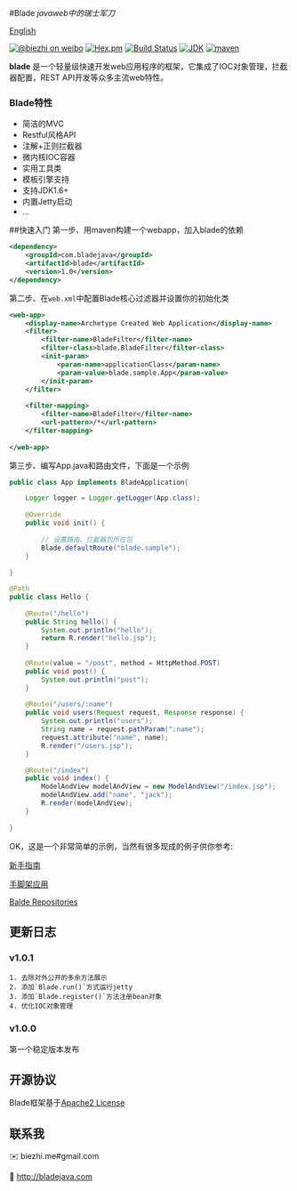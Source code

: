 #Blade
*javaweb中的瑞士军刀*

[English](https://github.com/biezhi/blade/blob/master/README_EN.md)

[![@biezhi on weibo](https://img.shields.io/badge/weibo-%40biezhi-red.svg)](http://weibo.com/u/5238733773)
[![Hex.pm](https://img.shields.io/hexpm/l/plug.svg)](https://github.com/biezhi/blade/blob/master/license.txt)
[![Build Status](https://api.travis-ci.org/biezhi/blade.svg?branch=master)](https://travis-ci.org/biezhi/blade)
[![JDK](http://img.shields.io/badge/JDK-v1.6+-blue.svg)](http://www.oracle.com/technetwork/java/javase/downloads/index.html)
[![maven](https://img.shields.io/maven-central/v/com.bladejava/blade.svg)](http://search.maven.org/#search%7Cga%7C1%7Cg%3A%22com.bladejava%22%20AND%20a%3A%22blade%22)

**blade** 是一个轻量级快速开发web应用程序的框架，它集成了IOC对象管理，拦截器配置，REST API开发等众多主流web特性。

### Blade特性

+ 简洁的MVC
+ Restful风格API
+ 注解+正则拦截器
+ 微内核IOC容器
+ 实用工具类
+ 模板引擎支持
+ 支持JDK1.6+
+ 内置Jetty启动
+ ...

##快速入门
第一步、用maven构建一个webapp，加入blade的依赖

```xml
<dependency>
	<groupId>com.bladejava</groupId>
	<artifactId>blade</artifactId>
	<version>1.0</version>
</dependency>
```
	
第二步、在`web.xml`中配置Blade核心过滤器并设置你的初始化类
	
```xml
<web-app>
	<display-name>Archetype Created Web Application</display-name>
	<filter>
		<filter-name>BladeFilter</filter-name>
		<filter-class>blade.BladeFilter</filter-class>
		<init-param>
			<param-name>applicationClass</param-name>
			<param-value>blade.sample.App</param-value>
		</init-param>
	</filter>
	
	<filter-mapping>
		<filter-name>BladeFilter</filter-name>
		<url-pattern>/*</url-pattern>
	</filter-mapping>
	
</web-app>
```

第三步、编写App.java和路由文件，下面是一个示例

```java
public class App implements BladeApplication{

	Logger logger = Logger.getLogger(App.class);
	
	@Override
	public void init() {
		
		// 设置路由、拦截器包所在包
		Blade.defaultRoute("blade.sample");
	}
	
}
```
	
```java
@Path
public class Hello {
	
	@Route("/hello")
	public String hello() {
		System.out.println("hello");
		return R.render("hello.jsp");
	}
	
	@Route(value = "/post", method = HttpMethod.POST)
	public void post() {
		System.out.println("post");
	}
	
	@Route("/users/:name")
	public void users(Request request, Response response) {
		System.out.println("users");
		String name = request.pathParam(":name");
		request.attribute("name", name);
		R.render("/users.jsp");
	}

	@Route("/index")
	public void index() {
		ModelAndView modelAndView = new ModelAndView("/index.jsp");
		modelAndView.add("name", "jack");
		R.render(modelAndView);
	}
	
}
```
	
OK，这是一个非常简单的示例，当然有很多现成的例子供你参考:
  
[新手指南](http://#)
 
[手脚架应用](http://#)
 
[Balde Repositories](https://github.com/bladejava) 

## 更新日志

### v1.0.1
	1. 去除对外公开的多余方法展示
	2. 添加`Blade.run()`方式运行jetty
	3. 添加`Blade.register()`方法注册bean对象
	4. 优化IOC对象管理

### v1.0.0
第一个稳定版本发布

## 开源协议
Blade框架基于[Apache2 License](https://github.com/biezhi/blade/blob/master/license.txt)

## 联系我
:envelope: biezhi.me#gmail.com

:mag_right: http://bladejava.com
